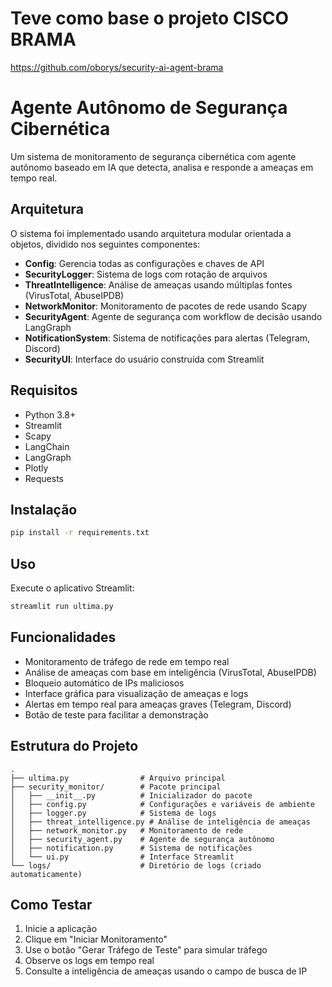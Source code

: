 # Teve como base o projeto CISCO BRAMA
https://github.com/oborys/security-ai-agent-brama

# Agente Autônomo de Segurança Cibernética

Um sistema de monitoramento de segurança cibernética com agente autônomo baseado em IA que detecta, analisa e responde a ameaças em tempo real.

## Arquitetura

O sistema foi implementado usando arquitetura modular orientada a objetos, dividido nos seguintes componentes:

- **Config**: Gerencia todas as configurações e chaves de API
- **SecurityLogger**: Sistema de logs com rotação de arquivos
- **ThreatIntelligence**: Análise de ameaças usando múltiplas fontes (VirusTotal, AbuseIPDB)
- **NetworkMonitor**: Monitoramento de pacotes de rede usando Scapy
- **SecurityAgent**: Agente de segurança com workflow de decisão usando LangGraph
- **NotificationSystem**: Sistema de notificações para alertas (Telegram, Discord)
- **SecurityUI**: Interface do usuário construída com Streamlit

## Requisitos

- Python 3.8+
- Streamlit
- Scapy
- LangChain
- LangGraph
- Plotly
- Requests

## Instalação

```bash
pip install -r requirements.txt
```

## Uso

Execute o aplicativo Streamlit:

```bash
streamlit run ultima.py
```

## Funcionalidades

- Monitoramento de tráfego de rede em tempo real
- Análise de ameaças com base em inteligência (VirusTotal, AbuseIPDB)
- Bloqueio automático de IPs maliciosos
- Interface gráfica para visualização de ameaças e logs
- Alertas em tempo real para ameaças graves (Telegram, Discord)
- Botão de teste para facilitar a demonstração

## Estrutura do Projeto

```
.
├── ultima.py                # Arquivo principal
├── security_monitor/        # Pacote principal
│   ├── __init__.py          # Inicializador do pacote
│   ├── config.py            # Configurações e variáveis de ambiente
│   ├── logger.py            # Sistema de logs
│   ├── threat_intelligence.py # Análise de inteligência de ameaças
│   ├── network_monitor.py   # Monitoramento de rede
│   ├── security_agent.py    # Agente de segurança autônomo
│   ├── notification.py      # Sistema de notificações
│   └── ui.py                # Interface Streamlit
└── logs/                    # Diretório de logs (criado automaticamente)
```

## Como Testar

1. Inicie a aplicação
2. Clique em "Iniciar Monitoramento"
3. Use o botão "Gerar Tráfego de Teste" para simular tráfego
4. Observe os logs em tempo real
5. Consulte a inteligência de ameaças usando o campo de busca de IP 